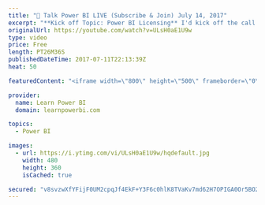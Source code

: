 ```yaml
---
title: "🔴 Talk Power BI LIVE (Subscribe & Join) July 14, 2017"
excerpt: "**Kick off Topic: Power BI Licensing** I'd kick off the call with this topic, but after all questions are welcome.  Let's Talk Power BI is a LIVE Q&A and discussion forum hosted by Avi Singh, Microsoft MVP and bestselling Power BI Author.   \"Hello, I am Avi Singh and I love talking about Power BI. So"
originalUrl: https://youtube.com/watch?v=ULsH0aE1U9w
type: video
price: Free
length: PT26M36S
publishedDateTime: 2017-07-11T22:13:39Z
heat: 50

featuredContent: "<iframe width=\"800\" height=\"500\" frameborder=\"0\" src=\"https://www.youtube.com/embed/ULsH0aE1U9w\" allow=\"accelerometer; autoplay; encrypted-media; gyroscope; picture-in-picture\" allowfullscreen></iframe>"

provider:
  name: Learn Power BI
  domain: learnpowerbi.com

topics:
  - Power BI

images:
  - url: https://i.ytimg.com/vi/ULsH0aE1U9w/hqdefault.jpg
    width: 480
    height: 360
    isCached: true

secured: "v8svzwXfYFijF0UM2cpqJf4EkF+Y3F6c0hlK8TVaKv7md62H7OPIGA0Or5BO2+yjo9kQgApV5/KNpzhIlj128HSvBYPrSn6HvhjLOizyf8ccB8akO+jl5Ppatz05LMyv2wFsAAq8s6UqTLw/9NqI6d/PpRZKv5bPDzVic5AR2VtEVyyY4Q6Edr0/anrN+uRsnm6gge9f50RnILl53RFDpVz+HJsXWYxzo3pKY+v5YFBBqwaFbEt/nW8BvDbIjWJZAwwZBcGq7jkdwtHXlLSt5KKNM9JpxkWmA+xVbryYAXJCGH48hGhJZI3GRezIVKimQF9AVudMGXlxskI/OA7T1NnqWFwnZ8/SQsZld+4jcrBLLIGCvLcUQvpheeCsndyAIag04kyacdftkjpNeGXG7/efpZeOFVzgPVbjLhysCZg=;2lke8QNz464iRCWBUR6QJw=="
---
```


